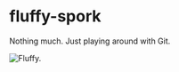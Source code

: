 # fluffy-spork
Nothing much. Just playing around with Git.

![Fluffy.](https://d30y9cdsu7xlg0.cloudfront.net/png/22693-200.png)
